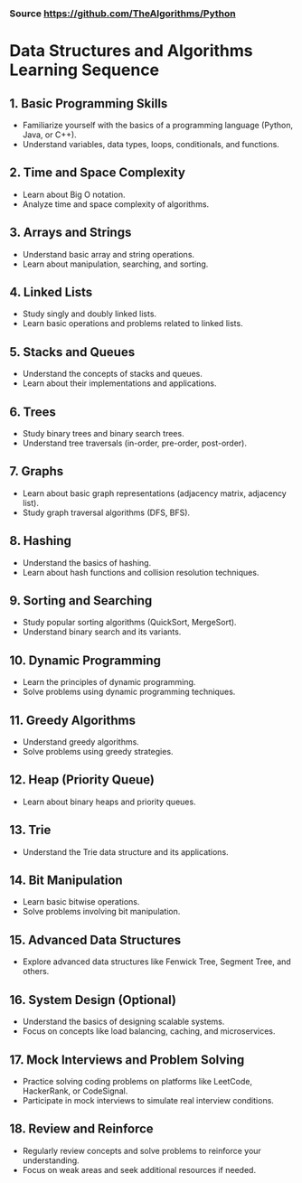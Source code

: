 ### Source https://github.com/TheAlgorithms/Python

# Data Structures and Algorithms Learning Sequence

## 1. Basic Programming Skills

- Familiarize yourself with the basics of a programming language (Python, Java, or C++).
- Understand variables, data types, loops, conditionals, and functions.

## 2. Time and Space Complexity

- Learn about Big O notation.
- Analyze time and space complexity of algorithms.

## 3. Arrays and Strings

- Understand basic array and string operations.
- Learn about manipulation, searching, and sorting.

## 4. Linked Lists

- Study singly and doubly linked lists.
- Learn basic operations and problems related to linked lists.

## 5. Stacks and Queues

- Understand the concepts of stacks and queues.
- Learn about their implementations and applications.

## 6. Trees

- Study binary trees and binary search trees.
- Understand tree traversals (in-order, pre-order, post-order).

## 7. Graphs

- Learn about basic graph representations (adjacency matrix, adjacency list).
- Study graph traversal algorithms (DFS, BFS).

## 8. Hashing

- Understand the basics of hashing.
- Learn about hash functions and collision resolution techniques.

## 9. Sorting and Searching

- Study popular sorting algorithms (QuickSort, MergeSort).
- Understand binary search and its variants.

## 10. Dynamic Programming

- Learn the principles of dynamic programming.
- Solve problems using dynamic programming techniques.

## 11. Greedy Algorithms

- Understand greedy algorithms.
- Solve problems using greedy strategies.

## 12. Heap (Priority Queue)

- Learn about binary heaps and priority queues.

## 13. Trie

- Understand the Trie data structure and its applications.

## 14. Bit Manipulation

- Learn basic bitwise operations.
- Solve problems involving bit manipulation.

## 15. Advanced Data Structures

- Explore advanced data structures like Fenwick Tree, Segment Tree, and others.

## 16. System Design (Optional)

- Understand the basics of designing scalable systems.
- Focus on concepts like load balancing, caching, and microservices.

## 17. Mock Interviews and Problem Solving

- Practice solving coding problems on platforms like LeetCode, HackerRank, or CodeSignal.
- Participate in mock interviews to simulate real interview conditions.

## 18. Review and Reinforce

- Regularly review concepts and solve problems to reinforce your understanding.
- Focus on weak areas and seek additional resources if needed.
